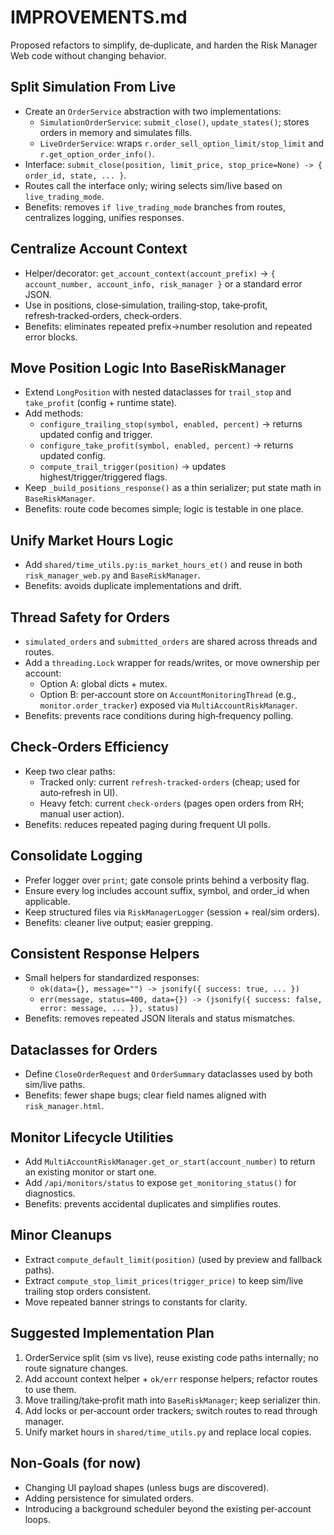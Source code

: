 # IMPROVEMENTS.md

Proposed refactors to simplify, de‑duplicate, and harden the Risk Manager Web code without changing behavior.

## Split Simulation From Live
- Create an `OrderService` abstraction with two implementations:
  - `SimulationOrderService`: `submit_close()`, `update_states()`; stores orders in memory and simulates fills.
  - `LiveOrderService`: wraps `r.order_sell_option_limit/stop_limit` and `r.get_option_order_info()`.
- Interface: `submit_close(position, limit_price, stop_price=None) -> { order_id, state, ... }`.
- Routes call the interface only; wiring selects sim/live based on `live_trading_mode`.
- Benefits: removes `if live_trading_mode` branches from routes, centralizes logging, unifies responses.

## Centralize Account Context
- Helper/decorator: `get_account_context(account_prefix)` → `{ account_number, account_info, risk_manager }` or a standard error JSON.
- Use in positions, close‑simulation, trailing‑stop, take‑profit, refresh‑tracked‑orders, check‑orders.
- Benefits: eliminates repeated prefix→number resolution and repeated error blocks.

## Move Position Logic Into BaseRiskManager
- Extend `LongPosition` with nested dataclasses for `trail_stop` and `take_profit` (config + runtime state).
- Add methods:
  - `configure_trailing_stop(symbol, enabled, percent)` → returns updated config and trigger.
  - `configure_take_profit(symbol, enabled, percent)` → returns updated config.
  - `compute_trail_trigger(position)` → updates highest/trigger/triggered flags.
- Keep `_build_positions_response()` as a thin serializer; put state math in `BaseRiskManager`.
- Benefits: route code becomes simple; logic is testable in one place.

## Unify Market Hours Logic
- Add `shared/time_utils.py:is_market_hours_et()` and reuse in both `risk_manager_web.py` and `BaseRiskManager`.
- Benefits: avoids duplicate implementations and drift.

## Thread Safety for Orders
- `simulated_orders` and `submitted_orders` are shared across threads and routes.
- Add a `threading.Lock` wrapper for reads/writes, or move ownership per account:
  - Option A: global dicts + mutex.
  - Option B: per‑account store on `AccountMonitoringThread` (e.g., `monitor.order_tracker`) exposed via `MultiAccountRiskManager`.
- Benefits: prevents race conditions during high‑frequency polling.

## Check‑Orders Efficiency
- Keep two clear paths:
  - Tracked only: current `refresh-tracked-orders` (cheap; used for auto‑refresh in UI).
  - Heavy fetch: current `check-orders` (pages open orders from RH; manual user action).
- Benefits: reduces repeated paging during frequent UI polls.

## Consolidate Logging
- Prefer logger over `print`; gate console prints behind a verbosity flag.
- Ensure every log includes account suffix, symbol, and order_id when applicable.
- Keep structured files via `RiskManagerLogger` (session + real/sim orders).
- Benefits: cleaner live output; easier grepping.

## Consistent Response Helpers
- Small helpers for standardized responses:
  - `ok(data={}, message="") -> jsonify({ success: true, ... })`
  - `err(message, status=400, data={}) -> (jsonify({ success: false, error: message, ... }), status)`
- Benefits: removes repeated JSON literals and status mismatches.

## Dataclasses for Orders
- Define `CloseOrderRequest` and `OrderSummary` dataclasses used by both sim/live paths.
- Benefits: fewer shape bugs; clear field names aligned with `risk_manager.html`.

## Monitor Lifecycle Utilities
- Add `MultiAccountRiskManager.get_or_start(account_number)` to return an existing monitor or start one.
- Add `/api/monitors/status` to expose `get_monitoring_status()` for diagnostics.
- Benefits: prevents accidental duplicates and simplifies routes.

## Minor Cleanups
- Extract `compute_default_limit(position)` (used by preview and fallback paths).
- Extract `compute_stop_limit_prices(trigger_price)` to keep sim/live trailing stop orders consistent.
- Move repeated banner strings to constants for clarity.

## Suggested Implementation Plan
1) OrderService split (sim vs live), reuse existing code paths internally; no route signature changes.
2) Add account context helper + `ok/err` response helpers; refactor routes to use them.
3) Move trailing/take‑profit math into `BaseRiskManager`; keep serializer thin.
4) Add locks or per‑account order trackers; switch routes to read through manager.
5) Unify market hours in `shared/time_utils.py` and replace local copies.

## Non‑Goals (for now)
- Changing UI payload shapes (unless bugs are discovered).
- Adding persistence for simulated orders.
- Introducing a background scheduler beyond the existing per‑account loops.

